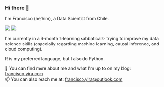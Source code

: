### Hi there 👋

I'm Francisco (he/him), a Data Scientist from Chile.

<a href="https://www.linkedin.com/in/franciscoyira/">
    <img src="https://img.shields.io/badge/linkedin-%230077B5.svg?&style=for-the-badge&logo=linkedin&logoColor=white" />
  </a>
  
  
  <a href="https://twitter.com/francisco_yira">
    <img src="https://img.shields.io/badge/Twitter-1DA1F2?style=for-the-badge&logo=twitter&logoColor=white" />        
  </a>
  <br>

I'm currently in a 6-month ✨learning sabbatical✨ trying to improve my data science skills (especially regarding machine learning, causal inference, and cloud computing).

R is my preferred language, but I also do Python. 

📰 You can find more about me and what I'm up to on my blog: [francisco.yira.com](https://www.franciscoyira.com/)   <br>
📫 You can also reach me at: francisco.yira@outlook.com


<!--
**franciscoyira/franciscoyira** is a ✨ _special_ ✨ repository because its `README.md` (this file) appears on your GitHub profile.

Here are some ideas to get you started:

- 🔭 I’m currently working on ...
- 🌱 I’m currently learning ...
- 👯 I’m looking to collaborate on ...
- 🤔 I’m looking for help with ...
- 💬 Ask me about ...
- 📫 How to reach me: ...
- 😄 Pronouns: ...
- ⚡ Fun fact: ...
-->
